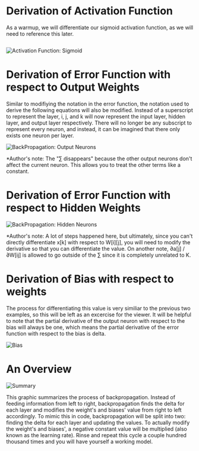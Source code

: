 # Derivation of Activation Function

As a warmup, we will differentiate our sigmoid activation function, as we will need to reference this later.

<p align="center"> <img source="https://i.imgur.com/8B3hULK.png" alt=""></p>

![Activation Function: Sigmoid](https://i.imgur.com/8B3hULK.png)

# Derivation of Error Function with respect to Output Weights

Similar to modifiying the notation in the error function, the notation used to derive the following equations will also be modified. Instead of a superscript to represent the layer, i, j, and k will now represent the input layer, hidden layer, and output layer respectively. There will no longer be any subscript to represent every neuron, and instead, it can be imagined that there only exists one neuron per layer.

![BackPropagation: Output Neurons](https://i.imgur.com/fA56yct.png)

*Author's note: The "∑ disappears" because the other output neurons don't affect the current neuron. This allows you to treat the other terms like a constant.

# Derivation of Error Function with respect to Hidden Weights

![BackPropagation: Hidden Neurons](https://i.imgur.com/U7b8zUX.png)

*Author's note: A lot of steps happened here, but ultimately, since you can't directly differentiate x[k] with respect to W[i][j], you will need to modify the derivative so that you can differentiate the value. On another note, ∂a[j] / ∂W[ij] is allowed to go outside of the ∑ since it is completely unrelated to K.

# Derivation of Bias with respect to weights 

The process for differentiating this value is very similiar to the previous two examples, so this will be left as an excercise for the viewer. It will be helpful to note that the partial derivative of the output neuron with respect to the bias will always be one, which means the partial derivative of the error function with respect to the bias is delta.

![Bias](https://i.imgur.com/O7EAF5J.png)

# An Overview

![Summary](https://i.imgur.com/tIg5tvW.png)

This graphic summarizes the process of backpropagation. Instead of feeding information from left to right, backpropagation finds the delta for each layer and modifies the weight's and biases' value from right to left accordingly. To mimic this in code, backpropagation will be split into two: finding the delta for each layer and updating the values. To actually modify the weight's and biases', a negative constant value will be multiplied (also known as the learning rate). Rinse and repeat this cycle a couple hundred thousand times and you will have yourself a working model.